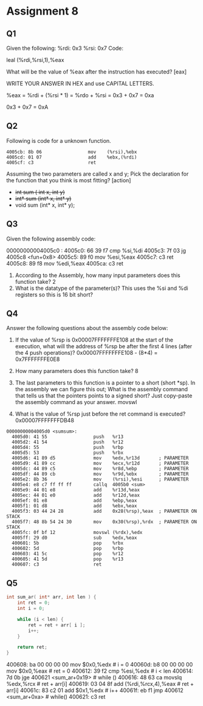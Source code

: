 # Assignment 8

## Q1
Given the following:
%rdi: 0x3
%rsi: 0x7
Code: 

leal (%rdi,%rsi,1),%eax

What will be the value of %eax after the instruction has executed? [eax]

WRITE YOUR ANSWER IN HEX and use CAPITAL LETTERS. 

%eax = %rdi + (%rsi * 1)
     = %rdo + %rsi
     = 0x3 + 0x7
     = 0xa

0x3 + 0x7 = 0xA

## Q2
Following is code for a unknown function.

```
4005cb: 8b 06                 mov    (%rsi),%ebx
4005cd: 01 07                 add    %ebx,(%rdi)
4005cf: c3                    ret 
```

Assuming the two parameters are called x and y; Pick the declaration for the function that you think is most fitting? [action]

- ~~int sum ( int x, int y)~~
- ~~int* sum (int* x, int* y)~~
- void sum (int* x, int* y);

## Q3
Given the following assembly code: 

00000000004005c0 <fun>:
4005c0: 66 39 f7             cmp    %si,%di
4005c3: 7f 03                jg     4005c8 <fun+0x8>
4005c5: 89 f0                mov    %esi,%eax
4005c7: c3                   ret   
4005c8: 89 f8                mov    %edi,%eax
4005ca: c3                   ret

1) According to the Assembly, how many input parameters does this function take? 2
2) What is the datatype of the parameter(s)? This uses the %si and %di registers so this is 16 bit short?

## Q4
Answer the following questions about the assembly code below: 
1) If the value of %rsp is 0x00007FFFFFFFE108 at the start of the execution, what will the address of %rsp be after the first 4 lines (after the 4 push operations)? 0x00007FFFFFFFE108 - (8*4) = 0x7FFFFFFFE0E8

2) How many parameters does this function take? 8

3) The last parameters to this function is a pointer to a short (short *sp).  In the assembly we can figure this out; What is the assembly command that tells us that the pointers points to a signed short?
Just copy-paste the assembly command as your answer. movswl

4) What is the value of %rsp just before the ret command is executed? 0x00007FFFFFFFDB48

```
00000000004005d0 <sumsum>:
  4005d0: 41 55                 push   %r13
  4005d2: 41 54                 push   %r12
  4005d4: 55                    push   %rbp
  4005d5: 53                    push   %rbx
  4005d6: 41 89 d5              mov    %edx,%r13d       ; PARAMETER
  4005d9: 41 89 cc              mov    %ecx,%r12d       ; PARAMETER
  4005dc: 44 89 c5              mov    %r8d,%ebp        ; PARAMETER
  4005df: 44 89 cb              mov    %r9d,%ebx        ; PARAMETER
  4005e2: 8b 36                 mov    (%rsi),%esi      ; PARAMETER
  4005e4: e8 c7 ff ff ff        callq  4005b0 <sum>
  4005e9: 44 01 e8              add    %r13d,%eax
  4005ec: 44 01 e0              add    %r12d,%eax
  4005ef: 01 e8                 add    %ebp,%eax
  4005f1: 01 d8                 add    %ebx,%eax
  4005f3: 03 44 24 28           add    0x28(%rsp),%eax  ; PARAMETER ON STACK
  4005f7: 48 8b 54 24 30        mov    0x30(%rsp),%rdx  ; PARAMETER ON STACK
  4005fc: 0f bf 12              movswl (%rdx),%edx
  4005ff: 29 d0                 sub    %edx,%eax
  400601: 5b                    pop    %rbx
  400602: 5d                    pop    %rbp
  400603: 41 5c                 pop    %r12
  400605: 41 5d                 pop    %r13
  400607: c3                    ret

```

## Q5
```c
int sum_ar( int* arr, int len ) {
    int ret = 0;
    int i = 0;

    while (i < len) {
        ret = ret + arr[ i ];
        i++;
    }

    return ret;
}
```

 400608: ba 00 00 00 00       mov    $0x0,%edx            # i = 0
 40060d: b8 00 00 00 00       mov    $0x0,%eax            # ret = 0
 400612: 39 f2                cmp    %esi,%edx            # i < len
 400614: 7d 0b                jge    400621 <sum_ar+0x19> # while ()
 400616: 48 63 ca             movslq %edx,%rcx            # ret + arr[i]
 400619: 03 04 8f             add    (%rdi,%rcx,4),%eax   # ret + arr[i]
 40061c: 83 c2 01             add    $0x1,%edx            # i++
 40061f: eb f1                jmp    400612 <sum_ar+0xa>  # while()
 400621: c3                   ret
